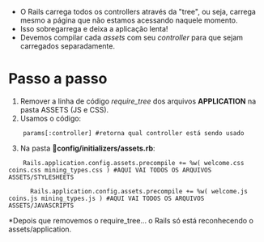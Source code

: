 + O Rails carrega todos os controllers através da "tree", ou seja, carrega mesmo a página que não estamos acessando naquele momento.
+ Isso sobregarrega e deixa a aplicação lenta!
+ Devemos compilar cada *assets* com seu *controller* para que sejam carregados separadamente.

# Passo a passo

1. Remover a linha de código *require_tree* dos arquivos **APPLICATION** na pasta ASSETS (JS e CSS).
2. Usamos o código:
~~~
    params[:controller] #retorna qual controller está sendo usado
~~~
3. Na pasta 📂**config/initializers/assets.rb**:
~~~
    Rails.application.config.assets.precompile += %w( welcome.css coins.css mining_types.css ) #AQUI VAI TODOS OS ARQUIVOS ASSETS/STYLESHEETS
~~~ 
~~~
      Rails.application.config.assets.precompile += %w( welcome.js coins.js mining_types.js ) #AQUI VAI TODOS OS ARQUIVOS ASSETS/JAVASCRIPTS
~~~
*Depois que removemos o require_tree... o Rails só está reconhecendo o assets/application.
